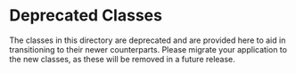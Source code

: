 # Deprecated Classes

The classes in this directory are deprecated and are provided here to aid in transitioning to their newer counterparts. Please migrate your application to the new classes, as these will be removed in a future release.
